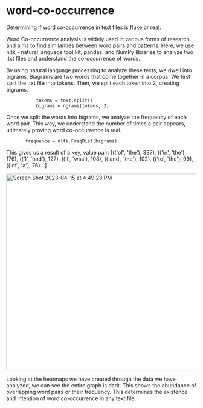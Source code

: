 # word-co-occurrence
Determining if word co-occurrence in text files is fluke or real.

Word Co-occurrence analysis is widely used in various forms of research and aims to find similarities between word pairs and patterns. Here, we use nltk - natural language tool kit, pandas, and NumPy libraries to analyze two .txt files and understand the co-occurrence of words. 

By using natural language processing to analyze these texts, we dwell into bigrams. Biagrams are two words that come together in a corpus. We first split the .txt file into tokens. Then, we split each token into 2, creating bigrams.
             
               tokens = text.split()
               bigrams = ngrams(tokens, 2)

Once we split the words into bigrams, we analyze the frequency of each word pair. This way, we understand the number of times a pair appears, ultimately proving word co-occurrence is real. 
				   
           frequence = nltk.FreqDist(bigrams)

This gives us a result of a key, value pair: [(('of', 'the'), 337), (('in', 'the'), 176), (('I', 'had'), 127), (('I', 'was'), 108), (('and', 'the'), 102), (('to', 'the'), 99), (('of', 'a'), 76)...]

<img width="519" alt="Screen Shot 2023-04-15 at 4 49 23 PM" src="https://user-images.githubusercontent.com/88103360/232211221-ee5b4ff9-b464-44c7-a380-1177003820f6.png">

Looking at the heatmaps we have created through the data we have analyzed, we can see the entire graph is dark. This shows the abundance of overlapping word pairs or their frequency. This determines the existence and intention of word co-occurrence in any text file. 
